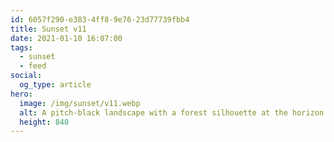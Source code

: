 ```yaml
---
id: 6057f290-e383-4ff8-9e76-23d77739fbb4
title: Sunset v11
date: 2021-01-10 16:07:00
tags:
  - sunset
  - feed
social:
  og_type: article
hero:
  image: /img/sunset/v11.webp
  alt: A pitch-black landscape with a forest silhouette at the horizon against a fiery-orange sunset that slowly fades to purple-blue.
  height: 840
---
```


